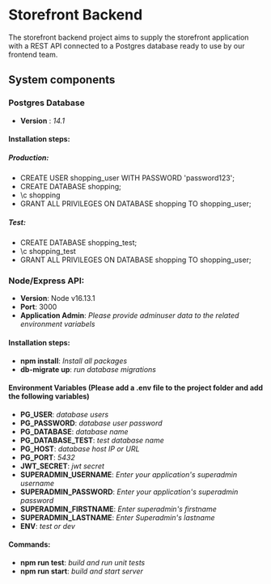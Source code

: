 # Storefront Backend
The storefront backend project aims to supply the storefront application with a REST API connected to a Postgres database ready to use by our frontend team.

## System components

### Postgres Database
- **Version** : *14.1*

#### Installation steps:

##### Production:
- CREATE USER shopping_user WITH PASSWORD 'password123';
- CREATE DATABASE shopping;
- \c shopping
- GRANT ALL PRIVILEGES ON DATABASE shopping TO shopping_user;
##### Test:
- CREATE DATABASE shopping_test;
- \c shopping_test
- GRANT ALL PRIVILEGES ON DATABASE shopping TO shopping_user;

### Node/Express API:
- **Version**: Node v16.13.1
- **Port**: 3000
- **Application Admin**: *Please provide adminuser data to the related environment variabels*

#### Installation steps:
- **npm install**: *Install all packages*
- **db-migrate up**: *run database migrations*

#### Environment Variables (Please add a .env file to the project folder and add the following variables)
- **PG_USER**: *database users*
- **PG_PASSWORD**: *database user password*
- **PG_DATABASE**: *database name*
- **PG_DATABASE_TEST**: *test database name*
- **PG_HOST**: *database host IP or URL*
- **PG_PORT**: *5432*
- **JWT_SECRET**: *jwt secret*
- **SUPERADMIN_USERNAME**: *Enter your application's superadmin username*
- **SUPERADMIN_PASSWORD**: *Enter your application's superadmin password*
- **SUPERADMIN_FIRSTNAME**: *Enter superadmin's firstname*
- **SUPERADMIN_LASTNAME**: *Enter Superadmin's lastname*
- **ENV**: *test or dev*

#### Commands:
- **npm run test**: *build and run unit tests*
- **npm run start**: *build and start server*
